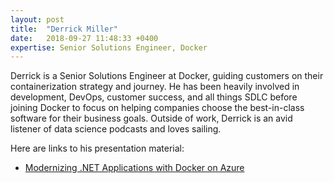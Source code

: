 ```yaml
---
layout: post
title:  "Derrick Miller"
date:   2018-09-27 11:48:33 +0400
expertise: Senior Solutions Engineer, Docker
---
```


Derrick is a Senior Solutions Engineer at Docker, guiding customers on their containerization strategy and journey. He has been heavily involved in development, DevOps, customer success, and all things SDLC before joining Docker to focus on helping companies choose the best-in-class software for their business goals. Outside of work, Derrick is an avid listener of data science podcasts and loves sailing.

Here are links to his presentation material:

- [Modernizing .NET Applications with Docker on Azure](https://devintxcontent.blob.core.windows.net/showcontent/Speaker%20Presentations%20Fall%202018/modernizing-dotnet-apps-with-docker-devintersection2018.pdf)
